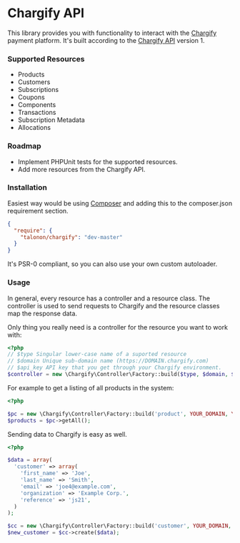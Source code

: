 Chargify API
===

This library provides you with functionality to interact with the
[Chargify](http://chargify.com/) payment platform. It's built according to
the [Chargify API](http://docs.chargify.com/api-introduction) version 1.

### Supported Resources

- Products
- Customers
- Subscriptions
- Coupons
- Components
- Transactions
- Subscription Metadata
- Allocations

### Roadmap

- Implement PHPUnit tests for the supported resources.
- Add more resources from the Chargify API.

### Installation

Easiest way would be using [Composer](http://getcomposer.org) and adding this to
the composer.json requirement section.

```json
{
  "require": {
    "talonon/chargify": "dev-master"
  }
}
```

It's PSR-0 compliant, so you can also use your own custom autoloader.

### Usage

In general, every resource has a controller and a resource class. The
controller is used to send requests to Chargify and the resource classes map
the response data.

Only thing you really need is a controller for the resource you want to work
with:

```php
<?php
// $type Singular lower-case name of a suported resource
// $domain Unique sub-domain name (https://DOMAIN.chargify.com)
// $api_key API key that you get through your Chargify environment.
$controller = new \Chargify\Controller\Factory::build($type, $domain, $api_key);
```

For example to get a listing of all products in the system:
```php
<?php

$pc = new \Chargify\Controller\Factory::build('product', YOUR_DOMAIN, YOUR_API_KEY);
$products = $pc->getAll();
```

Sending data to Chargify is easy as well.
```php
<?php

$data = array(
  'customer' => array(
    'first_name' => 'Joe',
    'last_name' => 'Smith',
    'email' => 'joe4@example.com',
    'organization' => 'Example Corp.',
    'reference' => 'js21',
  )
);

$cc = new \Chargify\Controller\Factory::build('customer', YOUR_DOMAIN, YOUR_API_KEY);
$new_customer = $cc->create($data);
```

